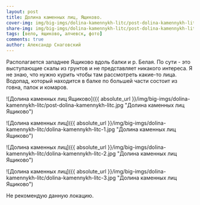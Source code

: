 ```yaml
---
layout: post
title: Долина каменных лиц, Ящиково.
cover-img: img/big-imgs/dolina-kamennykh-litc/post-dolina-kamennykh-litc.jpg
share-img: img/big-imgs/dolina-kamennykh-litc/post-dolina-kamennykh-litc.jpg
tags: [вело, ящиково, алчевск, фото]
comments: true
author: Александр Снаговский
---
```


  Располагается западнее Ящиково вдоль балки и р. Белая. По сути - это выступающие скалы из грунтов и не представляет никакого интереса. Я не знаю, что нужно курить чтобы там рассмотреть какие-то лица. Водопад, который находится в балке по большей части состоит из говна, палок и комаров.

![Долина каменных лиц Ящиково]({{ absolute_url }}/img/big-imgs/dolina-kamennykh-litc/post-dolina-kamennykh-litc.jpg "Долина каменных лиц Ящиково")

![Долина каменных лиц]({{ absolute_url }}/img/big-imgs/dolina-kamennykh-litc/dolina-kamennykh-litc-1.jpg "Долина каменных лиц Ящиково")

![Долина каменных лиц]({{ absolute_url }}/img/big-imgs/dolina-kamennykh-litc/dolina-kamennykh-litc-2.jpg "Долина каменных лиц Ящиково")

![Долина каменных лиц]({{ absolute_url }}/img/big-imgs/dolina-kamennykh-litc/dolina-kamennykh-litc-3.jpg "Долина каменных лиц Ящиково")

Не рекомендую данную локацию. 
